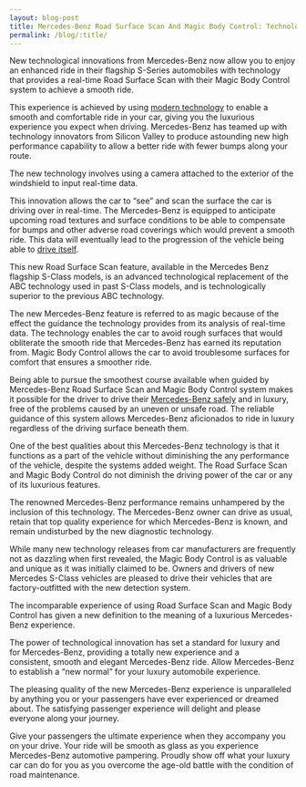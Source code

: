 ```yaml
---
layout: blog-post
title: Mercedes-Benz Road Surface Scan And Magic Body Control: Technology Enabling A Luxury Ride
permalink: /blog/:title/
---
```


<p>New technological innovations from Mercedes-Benz now allow you to enjoy an enhanced ride in their flagship S-Series automobiles with technology that provides a real-time Road Surface Scan with their Magic Body Control system to achieve a smooth ride.</p>

<p>This experience is achieved by using <a href="http://localhost:8888/sbaBK/2017/03/12/mercedes-benz-produces-cutting-edge-technologies-in-silicon-valley/">modern technology</a> to enable a smooth and comfortable ride in your car, giving you the luxurious experience you expect when driving. Mercedes-Benz has teamed up with technology innovators from Silicon Valley to produce astounding new high performance capability to allow a better ride with fewer bumps along your route.</p>

<p>The new technology involves using a camera attached to the exterior of the windshield to input real-time data.</p>

<p>This innovation allows the car to “see” and scan the surface the car is driving over in real-time. The Mercedes-Benz is equipped to anticipate upcoming road textures and surface conditions to be able to compensate for bumps and other adverse road coverings which would prevent a smooth ride. This data will eventually lead to the progression of the vehicle being able to <a href="{{ site.url }}/blog/mercedes-benz-self-driving-technology/">drive itself</a>.</p>

<p>This new Road Surface Scan feature, available in the Mercedes Benz flagship S-Class models, is an advanced technological replacement of the ABC technology used in past S-Class models, and is technologically superior to the previous ABC technology.</p>

<p>The new Mercedes-Benz feature is referred to as magic because of the effect the guidance the technology provides from its analysis of real-time data. The technology enables the car to avoid rough surfaces that would obliterate the smooth ride that Mercedes-Benz has earned its reputation from. Magic Body Control allows the car to avoid troublesome surfaces for comfort that ensures a smoother ride.</p>

<p>Being able to pursue the smoothest course available when guided by Mercedes-Benz Road Surface Scan and Magic Body Control system makes it possible for the driver to drive their <a href="{{ site.url }}/blog/mercedes-benz-crumple-zones-and-the-design-of-safety/">Mercedes-Benz safely</a> and in luxury, free of the problems caused by an uneven or unsafe road. The reliable guidance of this system allows Mercedes-Benz aficionados to ride in luxury regardless of the driving surface beneath them.</p>

<p>One of the best qualities about this Mercedes-Benz technology is that it functions as a part of the vehicle without diminishing the any performance of the vehicle, despite the systems added weight. The Road Surface Scan and Magic Body Control do not diminish the driving power of the car or any of its luxurious features.</p>

<p>The renowned Mercedes-Benz performance remains unhampered by the inclusion of this technology. The Mercedes-Benz owner can drive as usual, retain that top quality experience for which Mercedes-Benz is known, and remain undisturbed by the new diagnostic technology.</p>

<p>While many new technology releases from car manufacturers are frequently not as dazzling when first revealed, the Magic Body Control is as valuable and unique as it was initially claimed to be. Owners and drivers of new Mercedes S-Class vehicles are pleased to drive their vehicles that are factory-outfitted with the new detection system.</p>

<p>The incomparable experience of using Road Surface Scan and Magic Body Control has given a new definition to the meaning of a luxurious Mercedes-Benz experience.</p>

<p>The power of technological innovation has set a standard for luxury and for Mercedes-Benz, providing a totally new experience and a consistent, smooth and elegant Mercedes-Benz ride. Allow Mercedes-Benz to establish a “new normal” for your luxury automobile experience.</p>

<p>The pleasing quality of the new Mercedes-Benz experience is unparalleled by anything you or your passengers have ever experienced or dreamed about. The satisfying passenger experience will delight and please everyone along your journey.</p>

<p>Give your passengers the ultimate experience when they accompany you on your drive. Your ride will be smooth as glass as you experience Mercedes-Benz automotive pampering. Proudly show off what your luxury car can do for you as you overcome the age-old battle with the condition of road maintenance.</p>
